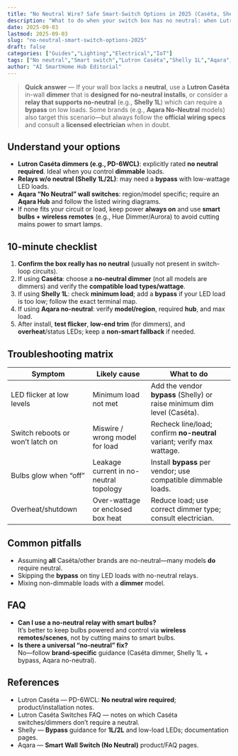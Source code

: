 ```yaml
---
title: "No Neutral Wire? Safe Smart-Switch Options in 2025 (Caséta, Shelly 1L, Aqara)"
description: "What to do when your switch box has no neutral: when Lutron Caséta works, when Shelly 1L needs a bypass, and when an Aqara ‘no-neutral’ model is appropriate—plus safe fallbacks."
date: 2025-09-03
lastmod: 2025-09-03
slug: "no-neutral-smart-switch-options-2025"
draft: false
categories: ["Guides","Lighting","Electrical","IoT"]
tags: ["No neutral","Smart switch","Lutron Caséta","Shelly 1L","Aqara","Bypass"]
author: "AI SmartHome Hub Editorial"
---
```


> **Quick answer** — If your wall box lacks a **neutral**, use a **Lutron Caséta** in-wall **dimmer** that is **designed for no-neutral installs**, or consider a **relay that supports no-neutral** (e.g., **Shelly 1L**) which can require a **bypass** on low loads. Some brands (e.g., **Aqara No-Neutral** models) also target this scenario—but always follow the **official wiring specs** and consult a **licensed electrician** when in doubt.

## Understand your options
- **Lutron Caséta dimmers (e.g., PD-6WCL)**: explicitly rated **no neutral required**. Ideal when you control **dimmable** loads.  
- **Relays w/o neutral (Shelly 1L/2L)**: may need a **bypass** with low-wattage LED loads.  
- **Aqara “No Neutral” wall switches**: region/model specific; require an **Aqara Hub** and follow the listed wiring diagrams.  
- If none fits your circuit or load, keep power **always on** and use **smart bulbs + wireless remotes** (e.g., Hue Dimmer/Aurora) to avoid cutting mains power to smart lamps.

## 10-minute checklist
1. **Confirm the box really has no neutral** (usually not present in switch-loop circuits).  
2. If using **Caséta**: choose a **no-neutral dimmer** (not all models are dimmers) and verify the **compatible load types/wattage**.  
3. If using **Shelly 1L**: check **minimum load**; add a **bypass** if your LED load is too low; follow the exact terminal map.  
4. If using **Aqara no-neutral**: verify **model/region**, required **hub**, and max load.  
5. After install, **test flicker**, **low-end trim** (for dimmers), and **overheat**/status LEDs; keep a **non-smart fallback** if needed.

## Troubleshooting matrix
| Symptom                          | Likely cause                           | What to do                                                   |
| -------------------------------- | -------------------------------------- | ------------------------------------------------------------ |
| LED flicker at low levels        | Minimum load not met                   | Add the vendor **bypass** (Shelly) or raise minimum dim level (Caséta). |
| Switch reboots or won’t latch on | Miswire / wrong model for load         | Recheck line/load; confirm **no-neutral** variant; verify max wattage. |
| Bulbs glow when “off”            | Leakage current in no-neutral topology | Install **bypass** per vendor; use compatible dimmable loads. |
| Overheat/shutdown                | Over-wattage or enclosed box heat      | Reduce load; use correct dimmer type; consult electrician.   |

## Common pitfalls
- Assuming **all** Caséta/other brands are no-neutral—many models **do** require neutral.  
- Skipping the **bypass** on tiny LED loads with no-neutral relays.  
- Mixing non-dimmable loads with a **dimmer** model.

## FAQ
- **Can I use a no-neutral relay with smart bulbs?**  
  It’s better to keep bulbs powered and control via **wireless remotes/scenes**, not by cutting mains to smart bulbs.  
- **Is there a universal “no-neutral” fix?**  
  No—follow **brand-specific** guidance (Caséta dimmer, Shelly 1L + bypass, Aqara no-neutral).

## References
- Lutron Caséta — PD-6WCL: **No neutral wire required**; product/installation notes.  
- Lutron Caséta Switches FAQ — notes on which Caséta switches/dimmers don’t require a neutral.  
- Shelly — **Bypass** guidance for **1L/2L** and low-load LEDs; documentation pages.  
- Aqara — **Smart Wall Switch (No Neutral)** product/FAQ pages.